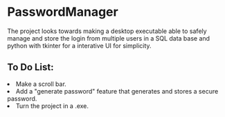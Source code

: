 # PasswordManager
 
 The project looks towards making a desktop executable able to safely manage and store the login from multiple users in a SQL data base and python with tkinter for a interative UI for simplicity.
<h2> To Do List: </h2>
<li> Make a scroll bar. </li>
<li> Add a "generate password" feature that generates and stores a secure password. </li>
<li> Turn the project in a .exe. </li>
